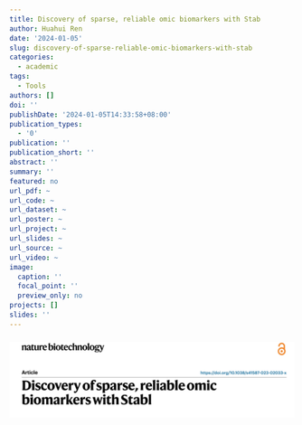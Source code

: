 ```yaml
---
title: Discovery of sparse, reliable omic biomarkers with Stab
author: Huahui Ren
date: '2024-01-05'
slug: discovery-of-sparse-reliable-omic-biomarkers-with-stab
categories:
  - academic
tags:
  - Tools
authors: []
doi: ''
publishDate: '2024-01-05T14:33:58+08:00'
publication_types:
  - '0'
publication: ''
publication_short: ''
abstract: ''
summary: ''
featured: no
url_pdf: ~
url_code: ~
url_dataset: ~
url_poster: ~
url_project: ~
url_slides: ~
url_source: ~
url_video: ~
image:
  caption: ''
  focal_point: ''
  preview_only: no
projects: []
slides: ''
---
```


###

![](images/featureed.png)